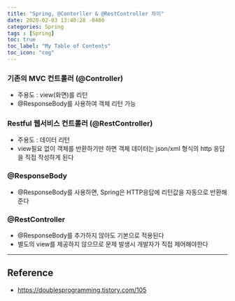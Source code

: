 ```yaml
---
title: "Spring, @Contorller & @RestController 차이"
date: 2020-02-03 13:40:28 -0400
categories: Spring
tags : [Spring]
toc: true
toc_label: "My Table of Contents"
toc_icon: "cog"
---
```

### 기존의 MVC 컨트롤러   (@Controller)
- 주용도 : view(화면)를 리턴
- @ResponseBody를 사용하여 객체 리턴 가능
### Restful 웹서비스 컨트롤러 (@RestController)
- 주용도 : 데이터 리턴
- view필요 없이 객체를 반환하기만 하면 객체 데이터는 json/xml 형식의 http 응답을 직접 작성하게 된다

### @ResponseBody
- @ResponseBody를 사용하면, Spring은 HTTP응답에 리턴값을 자동으로 반환해준다

### @RestController
- @ResponseBody를 추가하지 않아도 기본으로 적용된다
- 별도의 view를 제공하지 않으므로 문제 발생시 개발자가 직접 제어해야한다



---
## Reference
- <https://doublesprogramming.tistory.com/105>
